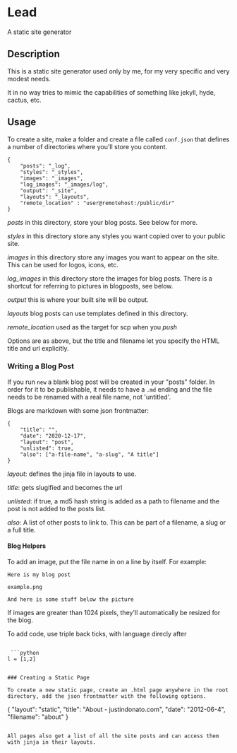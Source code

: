 # Lead

A static site generator

## Description

This is a static site generator used only by me, for my very specific and very modest needs. 

It in no way tries to mimic the capabilities of something like jekyll, hyde, cactus, etc.

## Usage

To create a site, make a folder and create a file called `conf.json` that defines a number of directories where you'll store you content.

```
{
    "posts": "_log",
    "styles": "_styles",
    "images": "_images",
    "log_images": "_images/log",
    "output": "_site",
    "layouts": "_layouts",
    "remote_location" : "user@remotehost:/public/dir"
}
```

*posts* in this directory, store your blog posts. See below for more.

*styles* in this directory store any styles you want copied over to your public site.

*images* in this directory store any images you want to appear on the site. This can be used for logos, icons, etc.

*log_images* in this directory store the images for blog posts. There is a shortcut for referring to pictures in blogposts, see below.

*output* this is where your built site will be output.

*layouts* blog posts can use templates defined in this directory.

*remote_location* used as the target for scp when you *push*

Options are as above, but the title and filename let you specify the HTML title and url explicitly.

### Writing a Blog Post

If you run `new` a blank blog post will be created in your "posts" folder. In order for it to be publishable, it needs to have a `.md` ending and the file needs to be renamed with a real file name, not 'untitled'.

Blogs are markdown with some json frontmatter:

```
{
    "title": "",
    "date": "2020-12-17",
    "layout": "post",
    "unlisted": true,
    "also": ["a-file-name", "a-slug", "A title"]
}
```

*layout*: defines the jinja file in layouts to use.

*title*: gets slugified and becomes the url

*unlisted*: if true, a md5 hash string is added as a path to filename and the post is not added to the posts list.

*also*: A list of other posts to link to. This can be part of a filename, a slug or a full title.


#### Blog Helpers

To add an image, put the file name in on a line by itself. For example:

```
Here is my blog post

example.png

And here is some stuff below the picture
```

If images are greater than 1024 pixels, they'll automatically be resized for the blog.

To add code, use triple back ticks, with language direcly after

```

 ```python
l = [1,2]
```

```

### Creating a Static Page

To create a new static page, create an .html page anywhere in the root directory, add the json frontmatter with the following options.

```
{
    "layout": "static",
    "title": "About - justindonato.com",
    "date": "2012-06-4",
    "filename": "about"
}
```

All pages also get a list of all the site posts and can access them with jinja in their layouts.
